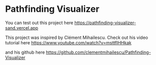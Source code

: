 # Pathfinding Visualizer

You can test out this project here https://pathfinding-visualizer-sand.vercel.app

This project was inspired by Clément Mihailescu.
Check out his video tutorial here https://www.youtube.com/watch?v=msttfIHHkak 

and his github here https://github.com/clementmihailescu/Pathfinding-Visualizer